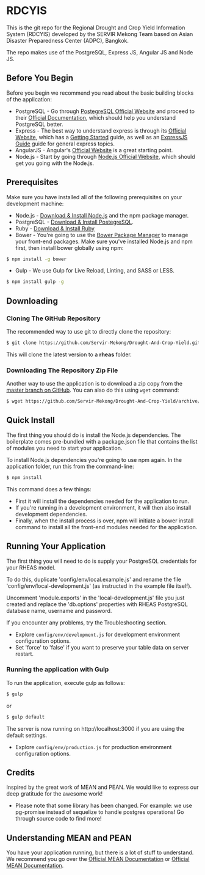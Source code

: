 # RDCYIS

This is the git repo for the Regional Drought and Crop Yield Information System (RDCYIS) developed by the SERVIR Mekong Team based on Asian Disaster Preparedness Center (ADPC), Bangkok.

The repo makes use of the PostgreSQL, Express JS, Angular JS and Node JS.

## Before You Begin

Before you begin we recommend you read about the basic building blocks of the application:
* PostgreSQL - Go through [PostegreSQL Official Website](http://www.postgresql.org/) and proceed to their [Official Documentation](http://www.postgresql.org/docs/), which should help you understand PostgreSQL better.
* Express - The best way to understand express is through its [Official Website](http://expressjs.com/), which has a [Getting Started](http://expressjs.com/starter/installing.html) guide, as well as an [ExpressJS Guide](http://expressjs.com/guide/error-handling.html) guide for general express topics.
* AngularJS - Angular's [Official Website](http://angularjs.org/) is a great starting point.
* Node.js - Start by going through [Node.js Official Website](http://nodejs.org/), which should get you going with the Node.js.


## Prerequisites
Make sure you have installed all of the following prerequisites on your development machine:
* Node.js - [Download & Install Node.js](https://nodejs.org/en/download/) and the npm package manager.
* PostgreSQL - [Download & Install PostegreSQL](http://www.postgresql.org/download/).
* Ruby - [Download & Install Ruby](https://www.ruby-lang.org/en/documentation/installation/)
* Bower - You're going to use the [Bower Package Manager](http://bower.io/) to manage your front-end packages. Make sure you've installed Node.js and npm first, then install bower globally using npm:

```bash
$ npm install -g bower
```

* Gulp - We use Gulp for Live Reload, Linting, and SASS or LESS.

```bash
$ npm install gulp -g
```

## Downloading

### Cloning The GitHub Repository
The recommended way to use git to directly clone the repository:

```bash
$ git clone https://github.com/Servir-Mekong/Drought-And-Crop-Yield.git rheas
```

This will clone the latest version to a **rheas** folder.

### Downloading The Repository Zip File
Another way to use the application is to download a zip copy from the [master branch on GitHub](https://github.com/Servir-Mekong/Drought-And-Crop-Yield/archive/master.zip). You can also do this using `wget` command:

```bash
$ wget https://github.com/Servir-Mekong/Drought-And-Crop-Yield/archive/master.zip -O rheas.zip; unzip rheas.zip; rm rheas.zip
```

## Quick Install

The first thing you should do is install the Node.js dependencies. The boilerplate comes pre-bundled with a package.json file that contains the list of modules you need to start your application.

To install Node.js dependencies you're going to use npm again. In the application folder, run this from the command-line:

```bash
$ npm install
```

This command does a few things:
* First it will install the dependencies needed for the application to run.
* If you're running in a development environment, it will then also install development dependencies.
* Finally, when the install process is over, npm will initiate a bower install command to install all the front-end modules needed for the application.

## Running Your Application
The first thing you will need to do is supply your PostgreSQL credentials for your RHEAS model.

To do this, duplicate 'config/env/local.example.js' and rename the file 'config/env/local-development.js' (as instructed in the example file itself). 

Uncomment 'module.exports' in the 'local-development.js' file you just created and replace the 'db.options' properties with RHEAS PostgreSQL database name, username and password.  

If you encounter any problems, try the Troubleshooting section.

* Explore `config/env/development.js` for development environment configuration options.
* Set 'force' to 'false' if you want to preserve your table data on server restart.  

### Running the application with Gulp

To run the application, execute gulp as follows:

```bash
$ gulp
```
or

```bash
$ gulp default
```

The server is now running on http://localhost:3000 if you are using the default settings.

* Explore `config/env/production.js` for production environment configuration options.


## Credits
Inspired by the great work of MEAN and PEAN. We would like to express our deep gratitude for the awesome work!

 * Please note that some library has been changed. For example: we use pg-promise instead of sequelize to handle postgres operations! Go through source code to find more!

## Understanding MEAN and PEAN
You have your application running, but there is a lot of stuff to understand. We recommend you go over the [Official MEAN Documentation](http://meanjs.org/docs.html) or [Official MEAN Documentation](http://peanjs.org/).